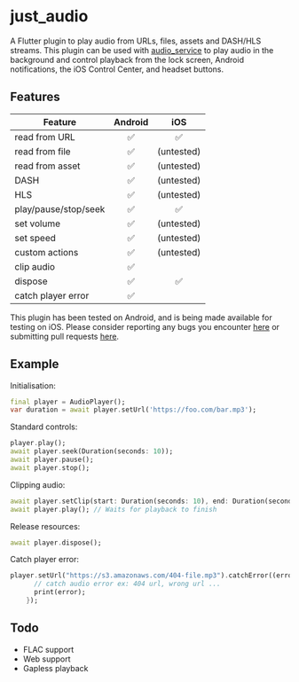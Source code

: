 # just_audio

A Flutter plugin to play audio from URLs, files, assets and DASH/HLS streams. This plugin can be used with [audio_service](https://pub.dev/packages/audio_service) to play audio in the background and control playback from the lock screen, Android notifications, the iOS Control Center, and headset buttons.

## Features

| Feature              | Android   | iOS        |
| -------              | :-------: | :-----:    |
| read from URL        | ✅        | ✅         |
| read from file       | ✅        | (untested) |
| read from asset      | ✅        | (untested) |
| DASH                 | ✅        | (untested) |
| HLS                  | ✅        | (untested) |
| play/pause/stop/seek | ✅        | ✅         |
| set volume           | ✅        | (untested) |
| set speed            | ✅        | (untested) |
| custom actions       | ✅        | (untested) |
| clip audio           | ✅        |            |
| dispose              | ✅        | ✅         |
| catch player error   | ✅        |            |

This plugin has been tested on Android, and is being made available for testing on iOS. Please consider reporting any bugs you encounter [here](https://github.com/ryanheise/just_audio/issues) or submitting pull requests [here](https://github.com/ryanheise/just_audio/pulls).

## Example

Initialisation:

```dart
final player = AudioPlayer();
var duration = await player.setUrl('https://foo.com/bar.mp3');
```

Standard controls:

```dart
player.play();
await player.seek(Duration(seconds: 10));
await player.pause();
await player.stop();
```

Clipping audio:

```dart
await player.setClip(start: Duration(seconds: 10), end: Duration(seconds: 20));
await player.play(); // Waits for playback to finish
```

Release resources:

```dart
await player.dispose();
```

Catch player error: 

```dart
player.setUrl("https://s3.amazonaws.com/404-file.mp3").catchError((error) {
      // catch audio error ex: 404 url, wrong url ...
      print(error);
    });
```

## Todo

* FLAC support
* Web support
* Gapless playback
